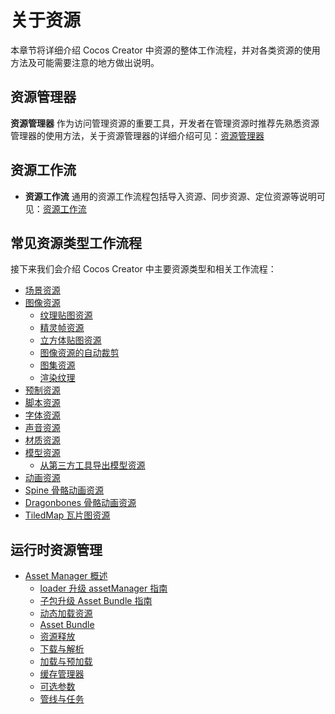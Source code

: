 # 关于资源

本章节将详细介绍 Cocos Creator 中资源的整体工作流程，并对各类资源的使用方法及可能需要注意的地方做出说明。

## 资源管理器

**资源管理器** 作为访问管理资源的重要工具，开发者在管理资源时推荐先熟悉资源管理器的使用方法，关于资源管理器的详细介绍可见：[资源管理器](../editor/assets/index.md)

## 资源工作流

- **资源工作流** 通用的资源工作流程包括导入资源、同步资源、定位资源等说明可见：[资源工作流](asset-workflow.md)

## 常见资源类型工作流程

接下来我们会介绍 Cocos Creator 中主要资源类型和相关工作流程：

- [场景资源](scene.md)
- [图像资源](image.md)
   - [纹理贴图资源](texture.md)
   - [精灵帧资源](sprite-frame.md)
   - [立方体贴图资源](../concepts/scene/skybox.md#cubemap)
   - [图像资源的自动裁剪](../ui-system/components/engine/trim.md)
   - [图集资源](atlas.md)
   - [渲染纹理](render-texture.md)
- [预制资源](prefab.md)
- [脚本资源](script.md)
- [字体资源](font.md)
- [声音资源](audio.md)
- [材质资源](material.md)
- [模型资源](mesh.md)
   - [从第三方工具导出模型资源](dcc-export-mesh.md)
- [动画资源](anim.md)
- [Spine 骨骼动画资源](spine.md)
- [Dragonbones 骨骼动画资源](dragonbones.md)
- [TiledMap 瓦片图资源](tiledmap.md)

## 运行时资源管理

- [Asset Manager 概述](asset-manager.md)
    - [loader 升级 assetManager 指南](asset-manager-upgrade-guide.md)
    - [子包升级 Asset Bundle 指南](subpackage-upgrade-guide.md)
    - [动态加载资源](dynamic-load-resources.md)
    - [Asset Bundle](bundle.md)
    - [资源释放](release-manager.md)
    - [下载与解析](downloader-parser.md)
    - [加载与预加载](preload-load.md)
    - [缓存管理器](cache-manager.md)
    - [可选参数](options.md)
    - [管线与任务](pipeline-task.md)